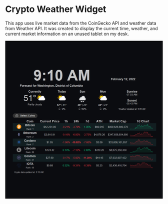 # Crypto Weather Widget

This app uses live market data from the CoinGecko API and weather data from Weather API. It was created to display the current time, weather, and current market information on an unused tablet on my desk.

<img src="images/CryptoWeather.png">
